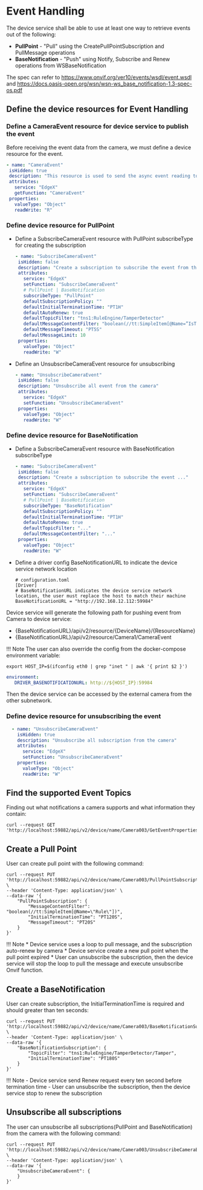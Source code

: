 # Event Handling

The device service shall be able to use at least one way to retrieve events out of the following:
* **PullPoint** - "Pull" using the CreatePullPointSubscription and PullMessage operations
* **BaseNotification** - "Push" using Notify, Subscribe and Renew operations from WSBaseNotification

The spec can refer to https://www.onvif.org/ver10/events/wsdl/event.wsdl and https://docs.oasis-open.org/wsn/wsn-ws_base_notification-1.3-spec-os.pdf


## Define the device resources for Event Handling

### Define a CameraEvent resource for device service to publish the event
Before receiving the event data from the camera, we must define a device resource for the event.
```yaml
- name: "CameraEvent"
 isHidden: true
 description: "This resource is used to send the async event reading to north bound"
 attributes:
   service: "EdgeX"
   getFunction: "CameraEvent"
 properties:
   valueType: "Object"
   readWrite: "R"
```

### Define device resource for PullPoint

* Define a SubscribeCameraEvent resource with PullPoint subscribeType for creating the subscription
    ```yaml
    - name: "SubscribeCameraEvent"
     isHidden: false
     description: "Create a subscription to subscribe the event from the camera"
     attributes:
       service: "EdgeX"
       setFunction: "SubscribeCameraEvent"
       # PullPoint | BaseNotification
       subscribeType: "PullPoint"
       defaultSubscriptionPolicy: ""
       defaultInitialTerminationTime: "PT1H"
       defaultAutoRenew: true
       defaultTopicFilter: "tns1:RuleEngine/TamperDetector"
       defaultMessageContentFilter: "boolean(//tt:SimpleItem[@Name=”IsTamper”])"
       defaultMessageTimeout: "PT5S"
       defaultMessageLimit: 10
     properties:
       valueType: "Object"
       readWrite: "W"
    ```

* Define an UnsubscribeCameraEvent resource for unsubscribing
    ```yaml
    - name: "UnsubscribeCameraEvent"
     isHidden: false
     description: "Unsubscribe all event from the camera"
     attributes:
       service: "EdgeX"
       setFunction: "UnsubscribeCameraEvent"
     properties:
       valueType: "Object"
       readWrite: "W"
    ```

### Define device resource for BaseNotification

* Define a SubscribeCameraEvent resource with BaseNotification subscribeType
    ```yaml
    - name: "SubscribeCameraEvent"
     isHidden: false
     description: "Create a subscription to subscribe the event ..."
     attributes:
       service: "EdgeX"
       setFunction: "SubscribeCameraEvent"
       # PullPoint | BaseNotification
       subscribeType: "BaseNotification"
       defaultSubscriptionPolicy: ""
       defaultInitialTerminationTime: "PT1H"
       defaultAutoRenew: true
       defaultTopicFilter: "..."
       defaultMessageContentFilter: "..."
     properties:
       valueType: "Object"
       readWrite: "W"
    ```

* Define a driver config BaseNotificationURL to indicate the device service network location
    ```
    # configuration.toml
    [Driver]
    # BaseNotificationURL indicates the device service network location, the user must replace the host to match their machine
    BaseNotificationURL = "http://192.168.12.112:59984"
    ```

Device service will generate the following path for pushing event from Camera to device service:
- {BaseNotificationURL}/api/v2/resource/{DeviceName}/{ResourceName}
- {BaseNotificationURL}/api/v2/resource/Camera1/CameraEvent

!!! Note 
    The user can also override the config from the docker-compose environment variable:
```shell
export HOST_IP=$(ifconfig eth0 | grep "inet " | awk '{ print $2 }')
```
```yaml
environment:
   DRIVER_BASENOTIFICATIONURL: http://${HOST_IP}:59984
```
Then the device service can be accessed by the external camera from the other subnetwork.

### Define device resource for unsubscribing the event
```yaml
  - name: "UnsubscribeCameraEvent"
    isHidden: true
    description: "Unsubscribe all subscription from the camera"
    attributes:
      service: "EdgeX"
      setFunction: "UnsubscribeCameraEvent"
    properties:
      valueType: "Object"
      readWrite: "W"
```

## Find the supported Event Topics
Finding out what notifications a camera supports and what information they contain:

```shell
curl --request GET 'http://localhost:59882/api/v2/device/name/Camera003/GetEventProperties'
```

## Create a Pull Point
User can create pull point with the following command:
```shell
curl --request PUT 'http://localhost:59882/api/v2/device/name/Camera003/PullPointSubscription' \
--header 'Content-Type: application/json' \
--data-raw '{
    "PullPointSubscription": {
        "MessageContentFilter": "boolean(//tt:SimpleItem[@Name=\"Rule\"])",
        "InitialTerminationTime": "PT120S",
        "MessageTimeout": "PT20S"
    }
}'
```

!!! Note
    * Device service uses a loop to pull message, and the subscription auto-renew by camera
    * Device service create a new pull point when the pull point expired
    * User can unsubscribe the subscription, then the device service will stop the loop to pull the message and execute unsubscribe Onvif function.

## Create a BaseNotification
User can create subscription, the InitialTerminationTime is required and should greater than ten seconds:
```shell
curl --request PUT 'http://localhost:59882/api/v2/device/name/Camera003/BaseNotificationSubscription' \
--header 'Content-Type: application/json' \
--data-raw '{
    "BaseNotificationSubscription": {
        "TopicFilter": "tns1:RuleEngine/TamperDetector/Tamper",
        "InitialTerminationTime": "PT180S"
    }
}'
```

!!! Note
    - Device service send Renew request every ten second before termination time
    - User can unsubscribe the subscription, then the device service stop to renew the subscription 

## Unsubscribe all subscriptions
The user can unsubscribe all subscriptions(PullPoint and BaseNotification) from the camera with the following command:
```shell
curl --request PUT 'http://localhsot:59882/api/v2/device/name/Camera003/UnsubscribeCameraEvent' \
--header 'Content-Type: application/json' \
--data-raw '{
    "UnsubscribeCameraEvent": {
    }
}'
```
